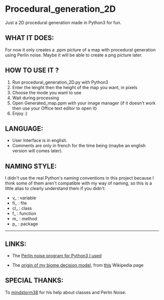 # Procedural_generation_2D
Just a 2D procedural generation made in Python3 for fun.


## WHAT IT DOES:
For now it only creates a .ppm picture of a map with procedural generation using Perlin noise. Maybe it will be able to create a png picture later.


## HOW TO USE IT ?
1. Run procedural_generation_2D.py with Python3
2. Enter the lenght then the height of the map you want, in pixels
3. Choose the mode you want to use
3. Wait during processing
4. Open Generated_map.ppm with your image manager (if it doesn't work then use your Office text editor to open it)
5. Enjoy :)


## LANGUAGE:
- User Interface is in english.
- Comments are only in french for the time being (maybe an english version will comes later).


## NAMING STYLE:
I didn't use the real Python's naming conventions in this project because I think some of them aren't compatible with my way of naming, so this is a little alias to clearly understand them if you didn't:

* v_  : variable
* fi_ : file
* cl_ : class
* f_  : function
* m_  : method
* p_  : package

---

## LINKS:
* The [Perlin noise program for Python3 I used](https://github.com/caseman/noise)

* The [origin of my biome decision model](https://upload.wikimedia.org/wikipedia/commons/thumb/c/cb/Lifezones_Pengo.svg/1200px-Lifezones_Pengo.svg.png,), from [this](https://en.wikipedia.org/wiki/Biome) Wikipedia page


## SPECIAL THANKS:
To [mindstorm38](https://github.com/mindstorm38) for his help about classes and Perlin Noise.
